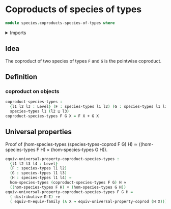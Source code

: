 # Coproducts of species of types

```agda
module species.coproducts-species-of-types where
```

<details><summary>Imports</summary>

```agda
open import foundation.cartesian-product-types
open import foundation.coproduct-types
open import foundation.equivalences
open import foundation.functoriality-dependent-function-types
open import foundation.type-theoretic-principle-of-choice
open import foundation.universal-property-coproduct-types
open import foundation.universe-levels

open import species.morphisms-species-of-types
open import species.species-of-types
```

</details>

## Idea

The coproduct of two species of types `F` and `G` is the pointwise coproduct.

## Definition

### coproduct on objects

```agda
coproduct-species-types :
  {l1 l2 l3 : Level} (F : species-types l1 l2) (G : species-types l1 l3) →
  species-types l1 (l2 ⊔ l3)
coproduct-species-types F G X = F X + G X
```

## Universal properties

Proof of (hom-species-types (species-types-coprod F G) H) ≃ ((hom-species-types
F H) × (hom-species-types G H)).

```agda
equiv-universal-property-coproduct-species-types :
  {l1 l2 l3 l4 : Level}
  (F : species-types l1 l2)
  (G : species-types l1 l3)
  (H : species-types l1 l4) →
  hom-species-types (coproduct-species-types F G) H ≃
  ((hom-species-types F H) × (hom-species-types G H))
equiv-universal-property-coproduct-species-types F G H =
  ( distributive-Π-Σ) ∘e
  ( equiv-Π-equiv-family (λ X → equiv-universal-property-coprod (H X)))
```
